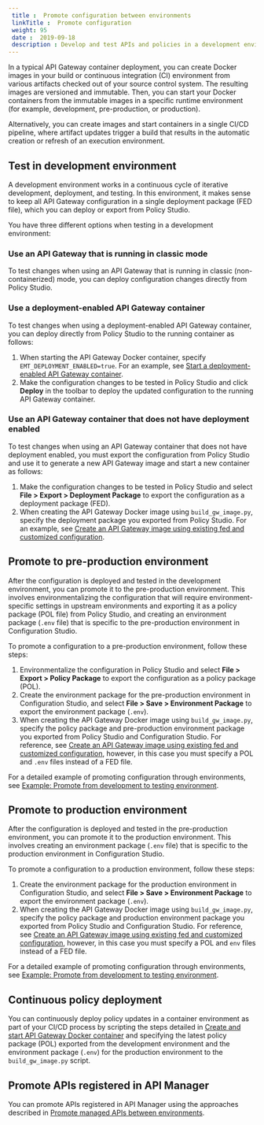 ```yaml
---
 title :  Promote configuration between environments
 linkTitle :  Promote configuration
 weight: 95
 date :  2019-09-18 
 description : Develop and test APIs and policies in a development environment, and promote and deploy them in other environments (for example, pre-production and production).
---
```


In a typical API Gateway container deployment, you can create Docker images in your build or continuous integration (CI) environment from various artifacts checked out of your source control system. The resulting images are versioned and immutable. Then, you can start your Docker containers from the immutable images in a specific runtime environment (for example, development, pre-production, or production).

Alternatively, you can create images and start containers in a single CI/CD pipeline, where artifact updates trigger a build that results in the automatic creation or refresh of an execution environment.

## Test in development environment

A development environment works in a continuous cycle of iterative development, deployment, and testing. In this environment, it makes sense to keep all API Gateway configuration in a single deployment package (FED file), which you can deploy or export from Policy Studio.

You have three different options when testing in a development environment:

### Use an API Gateway that is running in classic mode

To test changes when using an API Gateway that is running in classic (non-containerized) mode, you can deploy configuration changes directly from Policy Studio.

### Use a deployment-enabled API Gateway container

To test changes when using a deployment-enabled API Gateway container, you can deploy directly from Policy Studio to the running container as follows:

1. When starting the API Gateway Docker container, specify `EMT_DEPLOYMENT_ENABLED=true`. For an example, see [Start a deployment-enabled API Gateway container](/docs/apim_installation/apigw_containers/docker_script_gwimage#start-a-deployment-enabled-api-gateway-container-in-a-development-environment).
2. Make the configuration changes to be tested in Policy Studio and click **Deploy** in the toolbar to deploy the updated configuration to the running API Gateway container.

### Use an API Gateway container that does not have deployment enabled

 To test changes when using an API Gateway container that does not have deployment enabled, you must export the configuration from Policy Studio and use it to generate a new API Gateway image and start a new container as follows:

1. Make the configuration changes to be tested in Policy Studio and select **File > Export > Deployment Package** to export the configuration as a deployment package (FED).
2. When creating the API Gateway Docker image using `build_gw_image.py`, specify the deployment package you exported from Policy Studio. For an example, see [Create an API Gateway image using existing fed and customized configuration](/docs/apim_installation/apigw_containers/docker_script_gwimage#create-an-api-gateway-image-using-existing-fed-and-customized-configuration).

## Promote to pre-production environment

After the configuration is deployed and tested in the development environment, you can promote it to the pre-production environment. This involves environmentalizing the configuration that will require environment-specific settings in upstream environments and exporting it as a policy package (POL file) from Policy Studio, and creating an environment package (`.env` file) that is specific to the pre-production environment in Configuration Studio.

To promote a configuration to a pre-production environment, follow these steps:

1. Environmentalize the configuration in Policy Studio and select **File > Export > Policy Package** to export the configuration as a policy package (POL).
2. Create the environment package for the pre-production environment in Configuration Studio, and select **File > Save > Environment Package** to export the environment package (`.env`).
3. When creating the API Gateway Docker image using `build_gw_image.py`, specify the policy package and pre-production environment package you exported from Policy Studio and Configuration Studio. For reference, see [Create an API Gateway image using existing fed and customized configuration](/docs/apim_installation/apigw_containers/docker_script_gwimage#create-an-api-gateway-image-using-existing-fed-and-customized-configuration), however, in this case you must specify a POL and `.env` files instead of a FED file.

For a detailed example of promoting configuration through environments, see [Example: Promote from development to testing environment](/docs/apigtw_devops/promotion_example/).

## Promote to production environment

After the configuration is deployed and tested in the pre-production environment, you can promote it to the production environment. This involves creating an environment package (`.env` file) that is specific to the production environment in Configuration Studio.

To promote a configuration to a production environment, follow these steps:

1. Create the environment package for the production environment in Configuration Studio, and select **File > Save > Environment Package** to export the environment package (`.env`).
2. When creating the API Gateway Docker image using `build_gw_image.py`, specify the policy package and production environment package you exported from Policy Studio and Configuration Studio. For reference, see [Create an API Gateway image using existing fed and customized configuration](/docs/apim_installation/apigw_containers/docker_script_gwimage#create-an-api-gateway-image-using-existing-fed-and-customized-configuration), however, in this case you must specify a POL and `env` files instead of a FED file.

For a detailed example of promoting configuration through environments, see [Example: Promote from development to testing environment](/docs/apigtw_devops/promotion_example/).

## Continuous policy deployment

You can continuously deploy policy updates in a container environment as part of your CI/CD process by scripting the steps detailed in [Create and start API Gateway Docker container](/docs/apim_installation/apigw_containers/docker_script_gwimage/) and specifying the latest policy package (POL) exported from the development environment and the environment package (`.env`) for the production environment to the `build_gw_image.py` script.

## Promote APIs registered in API Manager

You can promote APIs registered in API Manager using the approaches described in [Promote managed APIs between environments](/docs/apim_administration/apimgr_admin/api_mgmt_promote/).

